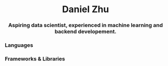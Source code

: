 <h1 align=center >Daniel Zhu</h1>
<h3 align=center >Aspiring data scientist, experienced in machine learning and backend developement.</h3>

<h3>Languages</h3>
<h3>Frameworks & Libraries</h3>
